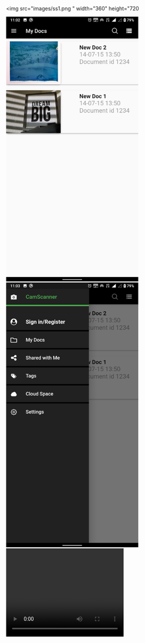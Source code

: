 
<img src="images/ss1.png " width="360" height="720

<img src="images/ss2.png " width="360" height="720">


<img src="images/ss3.png " width="360" height="720">

 <video width="320" height="240" controls>
  <source src="video.mp4" type="video/mp4">
 
</video> 

